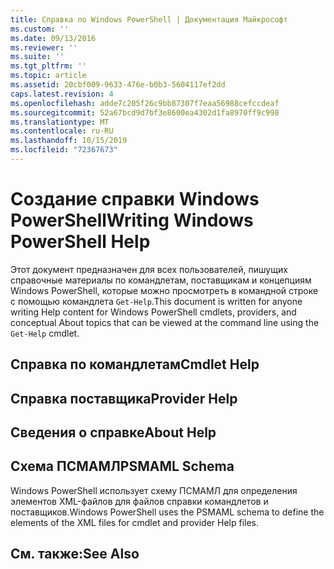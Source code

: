```yaml
---
title: Справка по Windows PowerShell | Документация Майкрософт
ms.custom: ''
ms.date: 09/13/2016
ms.reviewer: ''
ms.suite: ''
ms.tgt_pltfrm: ''
ms.topic: article
ms.assetid: 20cbf009-9633-476e-b0b3-5604117ef2dd
caps.latest.revision: 4
ms.openlocfilehash: adde7c205f26c9bb87307f7eaa56988cefccdeaf
ms.sourcegitcommit: 52a67bcd9d7bf3e8600ea4302d1fa8970ff9c998
ms.translationtype: MT
ms.contentlocale: ru-RU
ms.lasthandoff: 10/15/2019
ms.locfileid: "72367673"
---
```

# <a name="writing-windows-powershell-help"></a><span data-ttu-id="85b43-102">Создание справки Windows PowerShell</span><span class="sxs-lookup"><span data-stu-id="85b43-102">Writing Windows PowerShell Help</span></span>

<span data-ttu-id="85b43-103">Этот документ предназначен для всех пользователей, пишущих справочные материалы по командлетам, поставщикам и концепциям Windows PowerShell, которые можно просмотреть в командной строке с помощью командлета `Get-Help`.</span><span class="sxs-lookup"><span data-stu-id="85b43-103">This document is written for anyone writing Help content for Windows PowerShell cmdlets, providers, and conceptual About topics that can be viewed at the command line using the `Get-Help` cmdlet.</span></span>

## <a name="cmdlet-help"></a><span data-ttu-id="85b43-104">Справка по командлетам</span><span class="sxs-lookup"><span data-stu-id="85b43-104">Cmdlet Help</span></span>

## <a name="provider-help"></a><span data-ttu-id="85b43-105">Справка поставщика</span><span class="sxs-lookup"><span data-stu-id="85b43-105">Provider Help</span></span>

## <a name="about-help"></a><span data-ttu-id="85b43-106">Сведения о справке</span><span class="sxs-lookup"><span data-stu-id="85b43-106">About Help</span></span>

## <a name="psmaml-schema"></a><span data-ttu-id="85b43-107">Схема ПСМАМЛ</span><span class="sxs-lookup"><span data-stu-id="85b43-107">PSMAML Schema</span></span>

 <span data-ttu-id="85b43-108">Windows PowerShell использует схему ПСМАМЛ для определения элементов XML-файлов для файлов справки командлетов и поставщиков.</span><span class="sxs-lookup"><span data-stu-id="85b43-108">Windows PowerShell uses the PSMAML schema to define the elements of the XML files for cmdlet and provider Help files.</span></span>

## <a name="see-also"></a><span data-ttu-id="85b43-109">См. также:</span><span class="sxs-lookup"><span data-stu-id="85b43-109">See Also</span></span>
